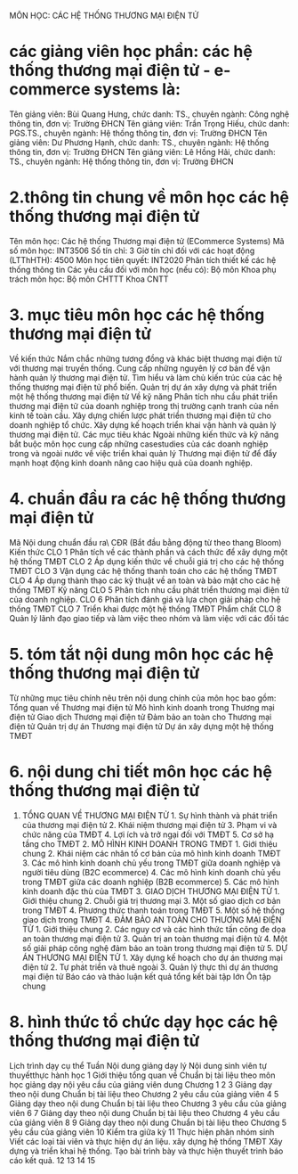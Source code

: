 MÔN HỌC: CÁC HỆ THỐNG THƯƠNG MẠI ĐIỆN TỬ 
# các giảng viên học phần: các hệ thống thương mại điện tử - e-commerce systems là: 
Tên giảng viên: Bùi Quang Hưng, chức danh: TS., chuyên ngành: Công nghệ thông tin, đơn vị: Trường ĐHCN
Tên giảng viên: Trần Trọng Hiếu, chức danh: PGS.TS., chuyên ngành: Hệ thống thông tin, đơn vị: Trường ĐHCN
Tên giảng viên: Dư Phương Hạnh, chức danh: TS., chuyên ngành: Hệ thống thông tin, đơn vị: Trường ĐHCN
Tên giảng viên: Lê Hồng Hải, chức danh: TS., chuyên ngành: Hệ thống thông tin, đơn vị: Trường ĐHCN
# 2.thông tin chung về môn học các hệ thống thương mại điện tử 
Tên môn học: Các hệ thống Thương mại điện tử (ECommerce Systems) Mã số môn học: INT3506 Số tín chỉ: 3 Giờ tín chỉ đối với các hoạt động (LTThHTH): 4500 Môn học tiên quyết: INT2020 Phân tích thiết kế các hệ thống thông tin Các yêu cầu đối với môn học (nếu có): Bộ môn Khoa phụ trách môn học: Bộ môn CHTTT Khoa CNTT 
# 3. mục tiêu môn học các hệ thống thương mại điện tử 
Về kiến thức Nắm chắc những tương đồng và khác biệt thương mại điện tử với thương mại truyền thống. Cung cấp những nguyên lý cơ bản để vận hành quản lý thương mại điện tử. Tìm hiểu và làm chủ kiến trúc của các hệ thống thương mại điện tử phổ biến. Quản trị dự án xây dựng và phát triển một hệ thống thương mại điện tử Về kỹ năng Phân tích nhu cầu phát triển thương mại điện tử của doanh nghiệp trong thị trường cạnh tranh của nền kinh tế toàn cầu. Xây dựng chiến lược phát triển thương mại điện tử cho doanh nghiệp tổ chức. Xây dựng kế hoạch triển khai vận hành và quản lý thương mại điện tử. Các mục tiêu khác Ngoài những kiến thức và kỹ năng bắt buộc môn học cung cấp những casestudies của các doanh nghiệp trong và ngoài nước về việc triển khai quản lý Thương mại điện tử để đẩy mạnh hoạt động kinh doanh nâng cao hiệu quả của doanh nghiệp. 
# 4. chuẩn đầu ra các hệ thống thương mại điện tử 
Mã Nội dung chuẩn đầu ra\ CĐR (Bắt đầu bằng động từ theo thang Bloom) Kiến thức CLO 1 Phân tích về các thành phần và cách thức để xây dựng một hệ thống TMĐT CLO 2 Áp dụng kiến thức về chuỗi giá trị cho các hệ thống TMĐT CLO 3 Vận dụng các hệ thống thanh toán cho các hệ thống TMĐT CLO 4 Áp dụng thành thạo các kỹ thuật về an toàn và bảo mật cho các hệ thống TMĐT Kỹ năng CLO 5 Phân tích nhu cầu phát triển thương mại điện tử của doanh nghiệp. CLO 6 Phân tích đánh giá và lựa chọn giải pháp cho hệ thống TMĐT CLO 7 Triển khai được một hệ thống TMĐT Phẩm chất CLO 8 Quản lý lãnh đạo giao tiếp và làm việc theo nhóm và làm việc với các đối tác 
# 5. tóm tắt nội dung môn học các hệ thống thương mại điện tử 
Từ những mục tiêu chính nêu trên nội dung chính của môn học bao gồm: Tổng quan về Thương mại điện tử Mô hình kinh doanh trong Thương mại điện tử Giao dịch Thương mại điện tử Đảm bảo an toàn cho Thương mại điện tử Quản trị dự án Thương mại điện tử Dự án xây dựng một hệ thống TMĐT 
# 6. nội dung chi tiết môn học các hệ thống thương mại điện tử 
1. TỔNG QUAN VỀ THƯƠNG MẠI ĐIỆN TỬ 1. Sự hình thành và phát triển của thương mại điện tử 2. Khái niệm thương mại điện tử 3. Phạm vi và chức năng của TMĐT 4. Lợi ích và trở ngại đối với TMĐT 5. Cơ sở hạ tầng cho TMĐT 2. MÔ HÌNH KINH DOANH TRONG TMĐT 1. Giới thiệu chung 2. Khái niệm các nhân tố cơ bản của mô hình kinh doanh TMĐT 3. Các mô hình kinh doanh chủ yếu trong TMĐT giữa doanh nghiệp và người tiêu dùng (B2C ecommerce) 4. Các mô hình kinh doanh chủ yếu trong TMĐT giữa các doanh nghiệp (B2B ecommerce) 5. Các mô hình kinh doanh đặc thù của TMĐT 3. GIAO DỊCH THƯƠNG MẠI ĐIỆN TỬ 1. Giới thiệu chung 2. Chuỗi giá trị thương mại 3. Một số giao dịch cơ bản trong TMĐT 4. Phương thức thanh toán trong TMĐT 5. Một số hệ thống giao dịch trong TMĐT 4. ĐẢM BẢO AN TOÀN CHO THƯƠNG MẠI ĐIỆN TỬ 1. Giới thiệu chung 2. Các nguy cơ và các hình thức tấn công đe dọa an toàn thương mại điện tử 3. Quản trị an toàn thương mại điện tử 4. Một số giải pháp công nghệ đảm bảo an toàn trong thương mại điện tử 5. DỰ ÁN THƯƠNG MẠI ĐIỆN TỬ 1. Xây dựng kế hoạch cho dự án thương mại điện tử 2. Tự phát triển và thuê ngoài 3. Quản lý thực thi dự án thương mại điện tử Báo cáo và thảo luận kết quả tổng kết bài tập lớn Ôn tập chung 
# 8. hình thức tổ chức dạy học các hệ thống thương mại điện tử 
Lịch trình dạy cụ thể Tuần Nội dung giảng dạy lý Nội dung sinh viên tự thuyếtthực hành học 1 Giới thiệu tổng quan về Chuẩn bị tài liệu theo môn học giảng dạy nội yêu cầu của giảng viên dung Chương 1 2 3 Giảng dạy theo nội dung Chuẩn bị tài liệu theo Chương 2 yêu cầu của giảng viên 4 5 Giảng dạy theo nội dung Chuẩn bị tài liệu theo Chương 3 yêu cầu của giảng viên 6 7 Giảng dạy theo nội dung Chuẩn bị tài liệu theo Chương 4 yêu cầu của giảng viên 8 9 Giảng dạy theo nội dung Chuẩn bị tài liệu theo Chương 5 yêu cầu của giảng viên 10 Kiểm tra giữa kỳ 11 Thực hiện phân nhóm sinh Viết các loại tài viên và thực hiện dự án liệu. xây dựng hệ thống TMĐT Xây dựng và triển khai hệ thống. Tạo bài trình bày và thực hiện thuyết trình báo cáo kết quả. 12 13 14 15 
